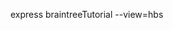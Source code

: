 express braintreeTutorial --view=hbs
<script src="https://www.paypal.com/sdk/js?client-id=sb"></script>
<script>paypal.Buttons().render('body');</script>
